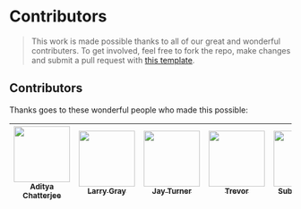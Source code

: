 # Contributors

> This work is made possible thanks to all of our great and wonderful contributers. To get involved, feel free to fork the repo, make changes and submit a pull request with [this template](https://github.com/OpenGenus/vidsum/blob/master/.github/COMMIT_TEMPLATE.md). 

## Contributors

Thanks goes to these wonderful people who made this possible:

<!-- ALL-CONTRIBUTORS-LIST:START - Do not remove or modify this section -->
| [<img src="https://avatars3.githubusercontent.com/u/10634210?v=4" width="100px;"/><br /><sub>Aditya Chatterjee</sub>](https://github.com/AdiChat)<br /> | [<img src="https://avatars1.githubusercontent.com/u/1000117?v=4" width="100px;"/><br /><sub>Larry Gray</sub>](https://github.com/lwgray)<br /> | [<img src="https://avatars1.githubusercontent.com/u/11667059?v=4" width="100px;"/><br /><sub>Jay Turner</sub>](https://github.com/JayTurnr)<br /> | [<img src="https://avatars1.githubusercontent.com/u/934782?v=4" width="100px;"/><br /><sub>Trevor</sub>](https://github.com/grimd34th)<br /> | [<img src="https://avatars2.githubusercontent.com/u/17149476?v=4" width="100px;"/><br /><sub>Subbu Dantu</sub>](https://github.com/subkrish)<br /> | [<img src="https://avatars2.githubusercontent.com/u/16636569?v=4" width="100px;"/><br /><sub>Nikhil Nayak</sub>](https://github.com/codebu5ter)<br /> | [<img src="https://avatars2.githubusercontent.com/u/22165670?v=4&s=400" width="100px;"/><br /><sub>C Shri Akhil</sub>](https://github.com/TheGamer007)<br /> | [<img src="https://avatars3.githubusercontent.com/u/5447064?v=4&s=400" width="100px;"/><br /><sub>Vipul</sub>](https://github.com/vipul-sharma20)<br /> | [<img src="https://avatars3.githubusercontent.com/u/22936570?v=4&s=400" width="100px;"/><br /><sub>Bhavesh Anand</sub>](https://github.com/vipul-sharma20)<br /> | [<img src="https://avatars2.githubusercontent.com/u/3661681?v=4&s=400" width="100px;"/><br /><sub>James C.</sub>](https://github.com/JamesMCo)<br /> |
| :---: | :---: | :---: | :---: | :---: | :---: | :---: | :---: | :---: | :---: |
<!-- ALL-CONTRIBUTORS-LIST:END -->

